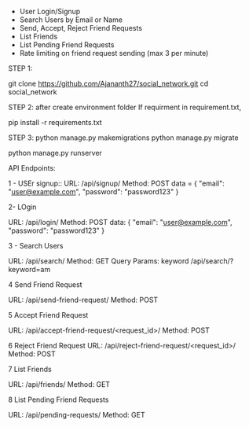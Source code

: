 
- User Login/Signup
- Search Users by Email or Name
- Send, Accept, Reject Friend Requests
- List Friends
- List Pending Friend Requests
- Rate limiting on friend request sending (max 3 per minute)

STEP 1:

git clone https://github.com/Ajananth27/social_network.git
cd social_network

STEP 2:
after create environment folder If requirment in requirement.txt,

pip install -r requirements.txt

STEP 3:
python manage.py makemigrations
python manage.py migrate

python manage.py runserver

API Endpoints:

1 - USEr signup::
  URL: /api/signup/
  Method: POST
 data = {
  "email": "user@example.com",
  "password": "password123"
}

2- LOgin 

URL: /api/login/
Method: POST
data: {
  "email": "user@example.com",
  "password": "password123"
}

3 - Search Users

URL: /api/search/
Method: GET
Query Params: keyword
/api/search/?keyword=am

4 Send Friend Request

URL: /api/send-friend-request/
Method: POST

5 Accept Friend Request

URL: /api/accept-friend-request/<request_id>/
Method: POST

6 Reject Friend Request
URL: /api/reject-friend-request/<request_id>/
Method: POST

7 List Friends

URL: /api/friends/
Method: GET


8 List Pending Friend Requests

URL: /api/pending-requests/
Method: GET

